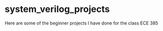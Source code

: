# system_verilog_projects

Here are some of the beginner projects I have done for the class ECE 385
